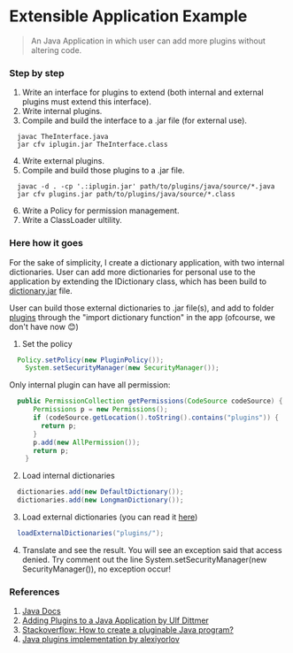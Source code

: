 # Extensible Application Example
> An Java Application in which user can add more plugins without altering code.

### Step by step
1. Write an interface for plugins to extend (both internal and external plugins must extend this interface).
2. Write internal plugins.
3. Compile and build the interface to a .jar file (for external use).
```
  javac TheInterface.java
  jar cfv iplugin.jar TheInterface.class
```
4. Write external plugins.
5. Compile and build those plugins to a .jar file.
```
  javac -d . -cp '.:iplugin.jar' path/to/plugins/java/source/*.java
  jar cfv plugins.jar path/to/plugins/java/source/*.class
```
6. Write a Policy for permission management.
7. Write a ClassLoader ultility.

### Here how it goes

For the sake of simplicity, I create a dictionary application, with two internal dictionaries. User can add more dictionaries for personal use to the application by extending the IDictionary class, which has been build to [dictionary.jar](pluginSrc/dictionary.jar) file.

User can build those external dictionaries to .jar file(s), and add to folder [plugins](plugins) through the "import dictionary function" in the app (ofcourse, we don't have now :blush:)

1. Set the policy
``` java
  Policy.setPolicy(new PluginPolicy());
	System.setSecurityManager(new SecurityManager());
```
Only internal plugin can have all permission:
``` java
  public PermissionCollection getPermissions(CodeSource codeSource) {
      Permissions p = new Permissions();
      if (codeSource.getLocation().toString().contains("plugins")) {
        return p;
      }
      p.add(new AllPermission());
      return p;
    }
```
2. Load internal dictionaries
``` java
  dictionaries.add(new DefaultDictionary());
  dictionaries.add(new LongmanDictionary());
```
3. Load external dictionaries (you can read it [here](src/main/DictionaryProvider.java))
``` java
  loadExternalDictionaries("plugins/");
```

4. Translate and see the result. You will see an exception said that access denied. Try comment out the line System.setSecurityManager(new SecurityManager()), no exception occur!

### References
1. [Java Docs](https://docs.oracle.com/javase/tutorial/ext/basics/spi.html)
2. [Adding Plugins to a Java Application by Ulf Dittmer](https://javaranch.com/journal/200607/Plugins.html?fbclid=IwAR1KwpYAPD5VlHm7SfkCf8kwZYOIDM6BHEkD2_5grYzlqR1wo1AX4TTVQJM)
3. [Stackoverflow: How to create a pluginable Java program?](https://stackoverflow.com/questions/25449/how-to-create-a-pluginable-java-program)
4. [Java plugins implementation by alexiyorlov](https://alexiyorlov.github.io/tutorials/java-plugins.html)

